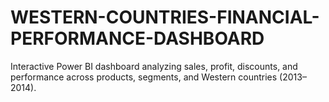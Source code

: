 # WESTERN-COUNTRIES-FINANCIAL-PERFORMANCE-DASHBOARD
Interactive Power BI dashboard analyzing sales, profit, discounts, and performance across products, segments, and Western countries (2013–2014).
